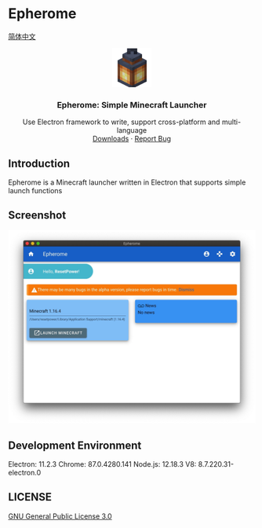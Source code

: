 # Epherome

[简体中文](README_zh_cn.md)

<p align="center">
  <img src="images/lantern.png" alt="Logo" width="80" height="80">

  <h3 align="center">Epherome: Simple Minecraft Launcher</h3>
  <p align="center">
    Use Electron framework to write, support cross-platform and multi-language
    <br/>
    <a href="https://github.com/ResetPower/Epherome/releases">Downloads</a>
    ·
    <a href="https://github.com/ResetPower/Epherome/issues">Report Bug</a>
  </p>
</p>

## Introduction

Epherome is a Minecraft launcher written in Electron that supports simple launch functions

## Screenshot

![alt](images/HomeVue_en_us.png)

## Development Environment

Electron: 11.2.3
Chrome: 87.0.4280.141
Node.js: 12.18.3
V8: 8.7.220.31-electron.0

## LICENSE

[GNU General Public License 3.0](https://github.com/ResetPower/Epherome/blob/master/LICENSE)
